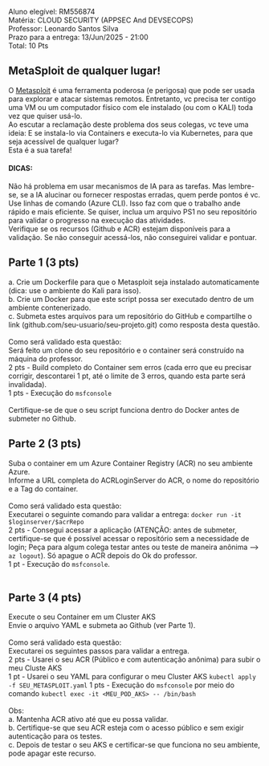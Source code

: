 Aluno elegível: RM556874<br />
Matéria: CLOUD SECURITY (APPSEC And DEVSECOPS)<br />
Professor: Leonardo Santos Silva<br />
Prazo para a entrega: 13/Jun/2025 - 21:00 <br />
Total: 10 Pts<br />
 ## MetaSploit de qualquer lugar!

O [Metasploit](https://www.metasploit.com) é uma ferramenta poderosa (e perigosa) que pode ser usada para explorar e atacar sistemas remotos. Entretanto, vc precisa ter contigo uma VM ou um computador físico com ele instalado (ou com o KALI) toda vez que quiser usá-lo.<br />
Ao escutar a reclamação deste problema dos seus colegas, vc teve uma ideia: E se instala-lo via Containers e executa-lo via Kubernetes, para que seja acessível de qualquer lugar?<br />
Esta é a sua tarefa! <br />



#### DICAS:

Não há problema em usar mecanismos de IA para as tarefas. Mas lembre-se, se a IA alucinar ou fornecer respostas erradas, quem perde pontos é vc.<br />
Use linhas de comando (Azure CLI). Isso faz com que o trabalho ande rápido e mais eficiente. Se quiser, inclua um arquivo PS1 no seu repositório para validar o progresso na execução das atividades.<br />
Verifique se os recursos (Github e ACR) estejam disponíveis para a validação. Se não conseguir acessá-los, não conseguirei validar e pontuar. 

## Parte 1 (3 pts)
a. Crie um Dockerfile para que o Metasploit seja instalado automaticamente (dica: use o ambiente do Kali para isso).<br />
b. Crie um Docker para que este script possa ser executado dentro de um ambiente contenerizado.<br />
c. Submeta estes arquivos para um repositório do GitHub e compartilhe o link (github.com/seu-usuario/seu-projeto.git) como resposta desta questão.<br />
<br />
Como será validado esta questão:<br />
Será feito um clone do seu repositório e o container será construído na máquina do professor.<br />
2 pts - Build completo do Container sem erros (cada erro que eu precisar corrigir, descontarei 1 pt, até o limite de 3 erros, quando esta parte será invalidada).<br />
1 pts - Execução do ```msfconsole```<br />
<br />
Certifique-se de que o seu script funciona dentro do Docker antes de submeter no Github.<br />

## Parte 2 (3 pts)
Suba o container em um Azure Container Registry (ACR) no seu ambiente Azure.<br />
Informe a URL completa do ACRLoginServer do ACR, o nome do repositório e a Tag do container.<br />
<br />
Como será validado esta questão:<br />
Executarei o seguinte comando para validar a entrega: ```docker run -it $loginserver/$acrRepo```<br />
2 pts - Consegui acessar a aplicação (ATENÇÃO: antes de submeter, certifique-se que é possível acessar o repositório sem a necessidade de login; Peça para algum colega testar antes ou teste de maneira anônima --> ```az logout```). Só apague o ACR depois do Ok do professor.<br />
1 pt  - Execução do ```msfconsole```.<br />
<br />

## Parte 3 (4 pts)
Execute o seu Container em um Cluster AKS<br />
Envie o arquivo YAML e submeta ao Github (ver Parte 1).<br />
<br />
Como será validado esta questão:<br />
Executarei os seguintes passos para validar a entrega. <br />
2 pts - Usarei o seu ACR (Público e com autenticação anônima) para subir o meu Cluste AKS<br />
1 pt  - Usarei o seu YAML para configurar o meu Cluster AKS ```kubectl apply -f SEU_METASPLOIT.yaml```
1 pts - Execução do ```msfconsole``` por meio do comando ```kubectl exec -it <MEU_POD_AKS> -- /bin/bash```<br />
<br />
Obs: <br />
a. Mantenha ACR ativo até que eu possa validar. <br />
b. Certifique-se que seu ACR esteja com o acesso público e sem exigir autenticação para os testes. <br />
c. Depois de testar o seu AKS e certificar-se que funciona no seu ambiente, pode apagar este recurso. 
